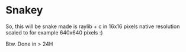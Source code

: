 # Snakey
So, this will be snake made is raylib + c in 16x16 pixels native resolution scaled to for example 640x640 pixels :)

Btw. Done in > 24H
